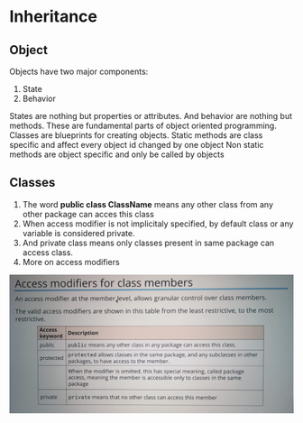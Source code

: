 # Inheritance

## Object

Objects have two major components:

1. State
2. Behavior

States are nothing but properties or attributes. And behavior are nothing but methods.
These are fundamental parts of object oriented programming.
Classes are blueprints for creating objects.
Static methods are class specific and affect every object id changed by one object
Non static methods are object specific and only be called by objects

## Classes

1. The word **public class ClassName** means any other class from any other package can acces this class
2. When access modifier is not implicitaly specified, by default class or any variable is considered private.
3. And private class means only classes present in same package can access class.
4. More on access modifiers

![access modifiers](./access-modifiers.jpeg)
